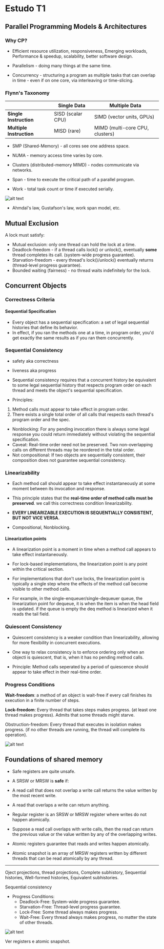 # Estudo T1

## Parallel Programming Models & Architectures

### Why CP? 

- Efficient resource utilization, responsiveness, Emerging workloads, Performance & speedup, scalability, better software design.

- Parallelism - doing many things at the same time.
- Concurrency - structuring a program as multiple tasks that can overlap in time - even if on one core, via interleaving or time-slicing.

### Flynn's Taxonomy

|                          | Single Data       | Multiple Data                    |
| ------------------------ | ----------------- | -------------------------------- |
| **Single Instruction**   | SISD (scalar CPU) | SIMD (vector units, GPUs)        |
| **Multiple Instruction** | MISD (rare)       | MIMD (multi-core CPU, clusters)  |


- SMP (Shared-Memory) - all cores see one address space.
- NUMA - memory access time varies by core.
- Clusters (distributed-memory MIMD) - nodes communicate via networks.

- Span - time to execute the critical path of a parallel program.
- Work - total task count or time if executed serially.

![alt text](image-2.png)

- Ahmdal's law, Gustafson's law, work span model, etc. 


## Mutual Exclusion

A lock must satisfy:
- Mutual exclusion: only one thread can hold the lock at a time.
- Deadlock-freedom - if a thread calls lock() or unlock(), eventually **some** thread completes its call. (system-wide progress guarantee).
- Starvation-freedom - every thread's lock()/unlock() eventually returns (thread-level progress guarantee).
- Bounded waiting (fairness) - no thread waits indefinitely for the lock.

## Concurrent Objects

### Correctness Criteria

#### Sequential Specification

- Every object has a sequential specification: a set of legal sequential histories that define its behavior.
- In effect, if you ran the methods one at a time, in program order, you'd get exactly the same results as if you ran them concurrently.

### Sequential Consistency

- safety aka correctness
- liveness aka progress

- Sequential consistency requires that a concurrent history be equivalent to some legal sequential history that respects program order on each thread and meets the object's sequential specification.

- Principles:
1. Method calls must appear to take effect in program order.
2. There exists a single total order of all calls that respects each thread's program order and the spec.

- Nonblocking: For any pending invocation there is always some legal response you could return immediately without violating the sequential specification.
- Caveat: Real-time order need not be preserved. Two non-overlapping calls on different threads may be reordered in the total order.
- Not compositional: If two objects are sequentially consistent, their composition does not guarantee sequential consistency.


### Linearizability

- Each method call should appear to take effect instantaneously at some moment between its invocation and response.

- This principle states that the **real-time order of method calls must be preserved**. we call this correctness condition linearizability. 
- **EVERY LINEARIZABLE EXECUTION IS SEQUENTIALLY CONSISTENT, BUT NOT VICE VERSA.**

- Compositional, Nonblocking.

#### Linearization points

- A linearization point is a moment in time when a method call appears to take effect instantaneously.
- For lock-based implementations, the linearization point is any point within the critical section.
- For implementations that don't use locks, the linearization point is typically a single step where the effects of the method call become visible to other method calls.

- For example, in the single-enqueuer/single-dequeuer queue, the linearization point for dequeue, it is when the item is when the head field is updated. if the queue is empty the deq method is linearized when it reads the tail field.

### Quiescent Consistency

- Quiescent consistency is a weaker condition than linearizability, allowing for more flexibility in concurrent executions.
- One way to relax consistency is to enforce ordering only when an objecti is quiescent, that is, when it has no pending method calls.

- Principle: Method calls seperated by a period  of quiescence should appear to take effect in their real-time order.

### Progress Conditions

**Wait-freedom**: a method of an object is wait-free if every call finishes its execution in a finite number of steps.

**Lock-freedom**: Every thread that takes steps makes progress. (at least one thread makes progress). Admits that some threads might starve.

Obstruction-freedom: Every thread that executes in isolation makes progress. (if no other threads are running, the thread will complete its operation).


![alt text](image-4.png)

## Foundations of shared memory

- Safe registers are quite unsafe.
- A SRSW or MRSW is **safe** if:
- A read call that does not overlap a write call returns the value written by the most recent write.
- A read that overlaps a write can return anything.

- Regular register is an SRSW or MRSW register where writes do not happen atomically.
- Suppose a read call overlaps with write calls, then the read can return the previous value or the value written by any of the overlapping writes.

- Atomic registers guarantee that reads and writes happen atomically.

- Atomic snapshot is an array of MRSW registers written by different threads that can be read atomically by any thread. 


---
Oject projections, thread projections, Complete subhistory, Sequential histories, Well-formed histories, Equivalent subhistories.

Sequential consistency

- Progress Conditions:
  - Deadlock-Free: System-wide progress guarantee.
  - Starvation-Free: Thread-level progress guarantee.
  - Lock-Free: Some thread always makes progress.
  - Wait-Free: Every thread always makes progress, no matter the state of other threads.

![alt text](image.png)

Ver registers e atomic snapshot.
